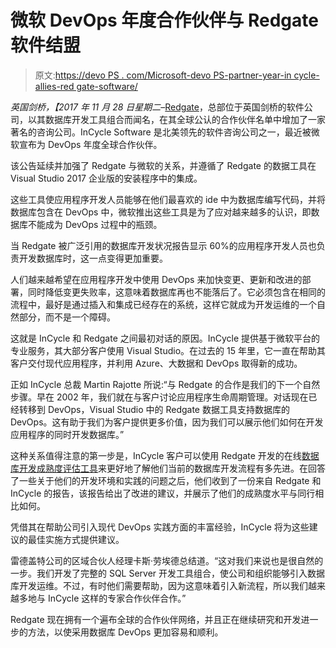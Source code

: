 # 微软 DevOps 年度合作伙伴与 Redgate 软件结盟

> 原文:[https://devo PS . com/Microsoft-devo PS-partner-year-in cycle-allies-red gate-software/](https://devops.com/microsoft-devops-partner-year-incycle-allies-redgate-software/)

*英国剑桥，【2017 年 11 月 28 日星期二*–[Redgate](https://www.red-gate.com/)，总部位于英国剑桥的软件公司，以其数据库开发工具组合而闻名，在其全球公认的合作伙伴名单中增加了一家著名的咨询公司。InCycle Software 是北美领先的软件咨询公司之一，最近被微软宣布为 DevOps 年度全球合作伙伴。

该公告延续并加强了 Redgate 与微软的关系，并遵循了 Redgate 的数据工具在 Visual Studio 2017 企业版的安装程序中的集成。

这些工具使应用程序开发人员能够在他们最喜欢的 ide 中为数据库编写代码，并将数据库包含在 DevOps 中，微软推出这些工具是为了应对越来越多的认识，即数据库不能成为 DevOps 过程中的瓶颈。

当 Redgate 被广泛引用的数据库开发状况报告显示 60%的应用程序开发人员也负责开发数据库时，这一点变得更加重要。

人们越来越希望在应用程序开发中使用 DevOps 来加快变更、更新和改进的部署，同时降低变更失败率，这意味着数据库再也不能落后了。它必须包含在相同的流程中，最好是通过插入和集成已经存在的系统，这样它就成为开发运维的一个自然部分，而不是一个障碍。

这就是 InCycle 和 Redgate 之间最初对话的原因。InCycle 提供基于微软平台的专业服务，其大部分客户使用 Visual Studio。在过去的 15 年里，它一直在帮助其客户交付现代应用程序，并利用 Azure、大数据和 DevOps 取得新的成功。

正如 InCycle 总裁 Martin Rajotte 所说:“与 Redgate 的合作是我们的下一个自然步骤。早在 2002 年，我们就在与客户讨论应用程序生命周期管理。对话现在已经转移到 DevOps，Visual Studio 中的 Redgate 数据工具支持数据库的 DevOps。这有助于我们为客户提供更多价值，因为我们可以展示他们如何在开发应用程序的同时开发数据库。”

这种关系值得注意的第一步是，InCycle 客户可以使用 Redgate 开发的在线[数据库开发成熟度评估工具](https://www.red-gate.com/solutions/database-devops/partners/incycle-maturity-assessment)来更好地了解他们当前的数据库开发流程有多先进。在回答了一些关于他们的开发环境和实践的问题之后，他们收到了一份来自 Redgate 和 InCycle 的报告，该报告给出了改进的建议，并展示了他们的成熟度水平与同行相比如何。

凭借其在帮助公司引入现代 DevOps 实践方面的丰富经验，InCycle 将为这些建议的最佳实施方式提供建议。

雷德盖特公司的区域合伙人经理卡斯·劳埃德总结道。“这对我们来说也是很自然的一步。我们开发了完整的 SQL Server 开发工具组合，使公司和组织能够引入数据库开发运维。不过，有时他们需要帮助，因为这意味着引入新流程，所以我们越来越多地与 InCycle 这样的专家合作伙伴合作。”

Redgate 现在拥有一个遍布全球的合作伙伴网络，并且正在继续研究和开发进一步的方法，以使采用数据库 DevOps 更加容易和顺利。